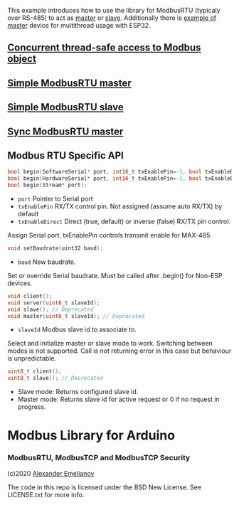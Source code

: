 This example introduces how to use the library for ModbusRTU (typicaly over RS-485) to act as [master](master) or [slave](slave). Additionally there is [example of master](ESP32-Concurent) device for multithread usage with ESP32.

## [Concurrent thread-safe access to Modbus object](ESP32-Concurent/ESP32-Concurent.ino)

## [Simple ModbusRTU master](master/master.ino)

## [Simple ModbusRTU slave](slave/slave.ino)

## [Sync ModbusRTU master](masterSync/masterSync.ino)

## Modbus RTU Specific API

```c
bool begin(SoftwareSerial* port, int16_t txEnablePin=-1, bool txEnableDirect=true);
bool begin(HardwareSerial* port, int16_t txEnablePin=-1, bool txEnableDirect=true);
bool begin(Stream* port);
```

- `port`    Pointer to Serial port
- `txEnablePin`   RX/TX control pin. Not assigned (assume auto RX/TX) by default
- `txEnableDirect`  Direct (true, default) or inverse (false) RX/TX pin control.

Assign Serial port. txEnablePin controls transmit enable for MAX-485.

```c
void setBaudrate(uint32 baud);
```

- `baud`    New baudrate.

Set or override Serial baudrate. Must be called after .begin() for Non-ESP devices.

```c
void client();
void server(uint8_t slaveId);
void slave(); // Deprecated
void master(uint8_t slaveId); // Deprecated
```

- `slaveId` Modbus slave id to associate to.

Select and initialize master or slave mode to work. Switching between modes is not supported. Call is not returning error in this case but behaviour is unpredictable.

```c
uint8_t client();
uint8_t slave(); // Deprecated
```

- Slave mode: Returns configured slave id.
- Master mode: Returns slave id for active request or 0 if no request in progress.

# Modbus Library for Arduino
### ModbusRTU, ModbusTCP and ModbusTCP Security

(c)2020 [Alexander Emelianov](mailto:a.m.emelianov@gmail.com)

The code in this repo is licensed under the BSD New License. See LICENSE.txt for more info.
